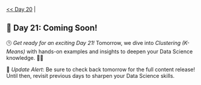 [<< Day 20](../20_Logistic%20Regression/20_Logistic%20Regression.md) | <!--[Day 15 >>](../)-->
## 🚀 Day 21: Coming Soon!
🕒 *Get ready for an exciting Day 21!* Tomorrow, we dive into *Clustering (K-Means)* with hands-on examples and insights to deepen your Data Science knowledge. 🔧✨

🔔 *Update Alert*: Be sure to check back tomorrow for the full content release! Until then, revisit previous days to sharpen your Data Science skills.
